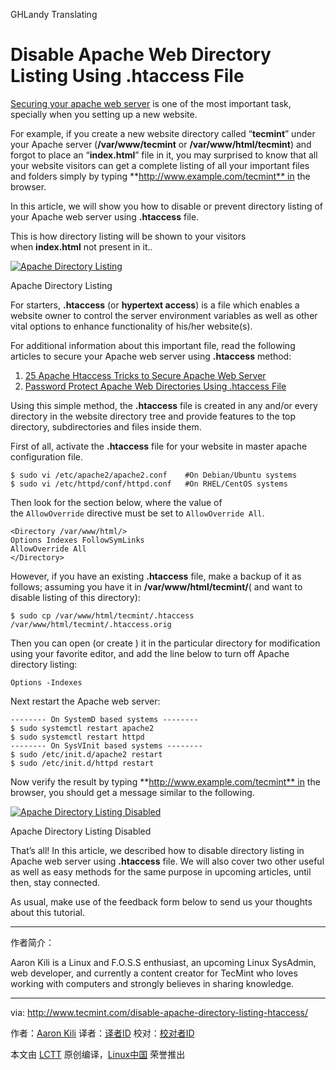 GHLandy Translating

Disable Apache Web Directory Listing Using .htaccess File
============================================================

[Securing your apache web server][3] is one of the most important task, specially when you setting up a new website.

For example, if you create a new website directory called “**tecmint**” under your Apache server (**/var/www/tecmint** or **/var/www/html/tecmint**) and forgot to place an “**index.html**” file in it, you may surprised to know that all your website visitors can get a complete listing of all your important files and folders simply by typing **http://www.example.com/tecmint** in the browser.

In this article, we will show you how to disable or prevent directory listing of your Apache web server using **.htaccess** file.

This is how directory listing will be shown to your visitors when **index.html** not present in it..

[
 ![Apache Directory Listing](http://www.tecmint.com/wp-content/uploads/2017/01/Apache-Directory-Listing.png) 
][4]

Apache Directory Listing

For starters, **.htaccess** (or **hypertext access**) is a file which enables a website owner to control the server environment variables as well as other vital options to enhance functionality of his/her website(s).

For additional information about this important file, read the following articles to secure your Apache web server using **.htaccess** method:

1.  [25 Apache Htaccess Tricks to Secure Apache Web Server][1]
2.  [Password Protect Apache Web Directories Using .htaccess File][2]

Using this simple method, the **.htaccess** file is created in any and/or every directory in the website directory tree and provide features to the top directory, subdirectories and files inside them.

First of all, activate the **.htaccess** file for your website in master apache configuration file.

```
$ sudo vi /etc/apache2/apache2.conf    #On Debian/Ubuntu systems
$ sudo vi /etc/httpd/conf/httpd.conf   #On RHEL/CentOS systems
```

Then look for the section below, where the value of the `AllowOverride` directive must be set to `AllowOverride All`.

```
<Directory /var/www/html/>
Options Indexes FollowSymLinks
AllowOverride All
</Directory>
```

However, if you have an existing **.htaccess** file, make a backup of it as follows; assuming you have it in **/var/www/html/tecmint/**( and want to disable listing of this directory):

```
$ sudo cp /var/www/html/tecmint/.htaccess /var/www/html/tecmint/.htaccess.orig  
```

Then you can open (or create ) it in the particular directory for modification using your favorite editor, and add the line below to turn off Apache directory listing:

```
Options -Indexes 
```

Next restart the Apache web server:

```
-------- On SystemD based systems -------- 
$ sudo systemctl restart apache2
$ sudo systemctl restart httpd
-------- On SysVInit based systems -------- 
$ sudo /etc/init.d/apache2 restart 
$ sudo /etc/init.d/httpd restart
```

Now verify the result by typing **http://www.example.com/tecmint** in the browser, you should get a message similar to the following.

[
 ![Apache Directory Listing Disabled](http://www.tecmint.com/wp-content/uploads/2017/01/Apache-Directory-Listing-Disabled.png) 
][5]

Apache Directory Listing Disabled

That’s all! In this article, we described how to disable directory listing in Apache web server using **.htaccess** file. We will also cover two other useful as well as easy methods for the same purpose in upcoming articles, until then, stay connected.

As usual, make use of the feedback form below to send us your thoughts about this tutorial.

--------------------------------------------------------------------------------

作者简介：

Aaron Kili is a Linux and F.O.S.S enthusiast, an upcoming Linux SysAdmin, web developer, and currently a content creator for TecMint who loves working with computers and strongly believes in sharing knowledge.

-------------------------------------



via: http://www.tecmint.com/disable-apache-directory-listing-htaccess/

作者：[Aaron Kili][a]
译者：[译者ID](https://github.com/译者ID)
校对：[校对者ID](https://github.com/校对者ID)

本文由 [LCTT](https://github.com/LCTT/TranslateProject) 原创编译，[Linux中国](https://linux.cn/) 荣誉推出

[a]:http://www.tecmint.com/author/aaronkili/
[1]:http://www.tecmint.com/apache-htaccess-tricks/
[2]:http://www.tecmint.com/password-protect-apache-web-directories-using-htaccess/
[3]:http://www.tecmint.com/apache-security-tips/
[4]:http://www.tecmint.com/wp-content/uploads/2017/01/Apache-Directory-Listing.png
[5]:http://www.tecmint.com/wp-content/uploads/2017/01/Apache-Directory-Listing-Disabled.png
